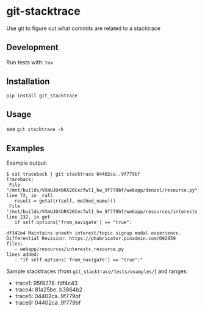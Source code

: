 git-stacktrace
==============

Use git to figure out what commits are related to a stacktrace


Development
------------

Run tests with: `tox`

Installation
-------------

`pip install git_stacktrace`

Usage
-----

see `git stacktrace -h`


Examples
----------

Example output:

    $ cat traceback | git stacktrace 04402ca..9f779bf
    Traceback:
     File "/mnt/builds/VXmUJO4bRX26CecfwlI_hw_9f779bf/webapp/denzel/resource.py", line 72, in _call
       result = getattr(self, method_name)()
     File "/mnt/builds/VXmUJO4bRX26CecfwlI_hw_9f779bf/webapp/resources/interests_resource.py", line 232, in get
       if self.options['from_navigate'] == "true":
    
    df342e4 Maintains unauth interest/topic signup modal experience.
    Differential Revision: https://phabricator.pinadmin.com/D92059
    files:
       - webapp/resources/interests_resource.py
    lines added:
       - "if self.options['from_navigate'] == "true":"

Sample stacktraces (from `git_stacktrace/tests/examples/`) and ranges:

* trace1: 95f8278..fdf4c43
* trace4: 81a25be..b3864b2
* trace5: 04402ca..9f779bf
* trace6: 04402ca..9f779bf
